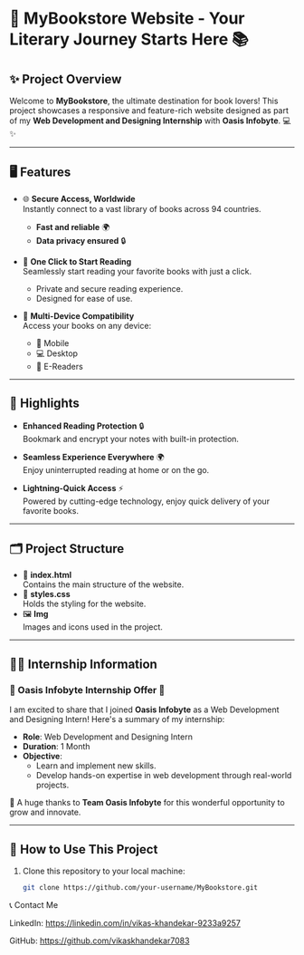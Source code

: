 # 🌟 MyBookstore Website - Your Literary Journey Starts Here 📚

## ✨ **Project Overview**
Welcome to **MyBookstore**, the ultimate destination for book lovers! This project showcases a responsive and feature-rich website designed as part of my **Web Development and Designing Internship** with **Oasis Infobyte**. 💻✨

---

## 🖥️ **Features**
- 🌐 **Secure Access, Worldwide**  
  Instantly connect to a vast library of books across 94 countries.  
  - **Fast and reliable** 🌍  
  - **Data privacy ensured** 🔒  

- 📱 **One Click to Start Reading**  
  Seamlessly start reading your favorite books with just a click.  
  - Private and secure reading experience.  
  - Designed for ease of use.  

- 🔄 **Multi-Device Compatibility**  
  Access your books on any device:  
  - 📱 Mobile  
  - 💻 Desktop  
  - 📖 E-Readers  

---

## 🌟 **Highlights**
- **Enhanced Reading Protection** 🔒  
  Bookmark and encrypt your notes with built-in protection.  

- **Seamless Experience Everywhere** 🌍  
  Enjoy uninterrupted reading at home or on the go.  

- **Lightning-Quick Access** ⚡  
  Powered by cutting-edge technology, enjoy quick delivery of your favorite books.

---

## 🗂️ **Project Structure**
- 📄 **index.html**  
  Contains the main structure of the website.
- 🎨 **styles.css**  
  Holds the styling for the website.
- 🖼️ **Img**  
  Images and icons used in the project.

---

## 🧑‍💻 **Internship Information**
### 🌟 Oasis Infobyte Internship Offer 🌟  
I am excited to share that I joined **Oasis Infobyte** as a Web Development and Designing Intern! Here's a summary of my internship:  

- **Role**: Web Development and Designing Intern  
- **Duration**: 1 Month  
- **Objective**:  
  - Learn and implement new skills.  
  - Develop hands-on expertise in web development through real-world projects.  

💼 A huge thanks to **Team Oasis Infobyte** for this wonderful opportunity to grow and innovate.  

---

## 🚀 **How to Use This Project**
1. Clone this repository to your local machine:
   ```bash
   git clone https://github.com/your-username/MyBookstore.git


📞 Contact Me

LinkedIn: https://linkedin.com/in/vikas-khandekar-9233a9257

GitHub: https://github.com/vikaskhandekar7083
